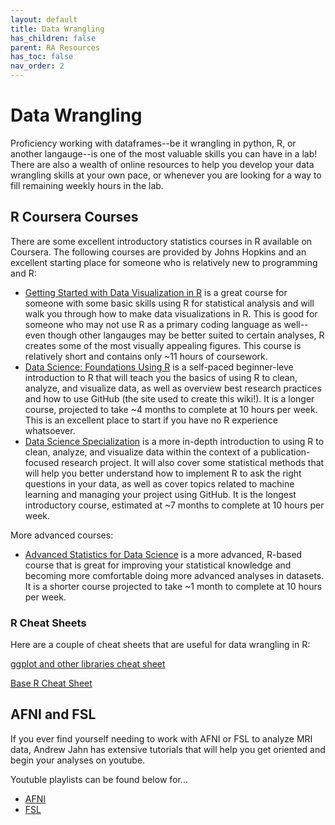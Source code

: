 ```yaml
---
layout: default
title: Data Wrangling
has_children: false
parent: RA Resources
has_toc: false
nav_order: 2
---
```


# Data Wrangling

Proficiency working with dataframes--be it wrangling in python, R, or another langauge--is one of the most valuable skills you can have in a lab! There are also a wealth of online resources to help you develop your data wrangling skills at your own pace, or whenever you are looking for a way to fill remaining weekly hours in the lab. 

## R Coursera Courses

There are some excellent introductory statistics courses in R available on Coursera. The following courses are provided by Johns Hopkins and an excellent starting place for someone who is relatively new to programming and R: 

- [Getting Started with Data Visualization in R](https://www.coursera.org/learn/jhu-getting-started-data-viz-r) is a great course for someone with some basic skills using R for statistical analysis and will walk you through how to make data visualizations in R. This is good for someone who may not use R as a primary coding language as well--even though other langauges may be better suited to certain analyses, R creates some of the most visually appealing figures. This course is relatively short and contains only ~11 hours of coursework. 
- [Data Science: Foundations Using R](https://www.coursera.org/specializations/data-science-foundations-r) is a self-paced beginner-leve introduction to R that will teach you the basics of using R to clean, analyze, and visualize data, as well as overview best research practices and how to use GitHub (the site used to create this wiki!). It is a longer course, projected to take ~4 months to complete at 10 hours per week. This is an excellent place to start if you have no R experience whatsoever. 
- [Data Science Specialization](https://www.coursera.org/specializations/jhu-data-science) is a more in-depth introduction to using R to clean, analyze, and visualize data within the context of a publication-focused research project. It will also cover some statistical methods that will help you better understand how to implement R to ask the right questions in your data, as well as cover topics related to machine learning and managing your project using GitHub. It is the longest introductory course, estimated at ~7 months to complete at 10 hours per week. 

More advanced courses: 

- [Advanced Statistics for Data Science](https://www.coursera.org/specializations/advanced-statistics-data-science) is a more advanced, R-based course that is great for improving your statistical knowledge and becoming more comfortable doing more advanced analyses in datasets. It is a shorter course projected to take ~1 month to complete at 10 hours per week. 

### R Cheat Sheets

Here are a couple of cheat sheets that are useful for data wrangling in R: 

<a href="/files/cheat_sheets.pdf" target="_blank">ggplot and other libraries cheat sheet</a>


<a href="/files/r-cheat-sheet.pdf" target="_blank">Base R Cheat Sheet</a>

## AFNI and FSL

If you ever find yourself needing to work with AFNI or FSL to analyze MRI data, Andrew Jahn has extensive tutorials that will help you get oriented and begin your analyses on youtube. 

Youtuble playlists can be found below for... 

- [AFNI](https://www.youtube.com/playlist?list=PLIQIswOrUH6-v5EWwFdMsTZttt4407KW9)
- [FSL](https://www.youtube.com/playlist?list=PLIQIswOrUH69lUeHurAk9pLHOPTzQ6M72)